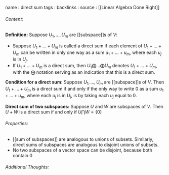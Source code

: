 name : direct sum
tags : 
backlinks : 
source : [[Linear Algebra Done Right]]

###### Content:
**Definition:**
Suppose $U_1,...,U_m$ are [[subspace]]s of $V$:
- Suppose $U_1+...+U_m$ is called a direct sum if each element of $U_1+...+U_m$ can be written in only one way as a sum $u_1 + ... +u_m$, where each $u_j$ is in $U_j$.
- If $U_1+...+U_m$ is a direct sum, then $U_1\bigoplus ...\bigoplus U_m$ denotes $U_1+...+U_m$, with the $\bigoplus$ notation serving as an indication that this is a direct sum.

**Condition for a direct sum:**
Suppose $U_1,...,U_m$ are [[subspace]]s of $V$. Then $U_1+...+U_m$ is a direct sum if and only if the only way to write 0 as a sum $u_1+...+u_m$, where each $u_j$ is in $U_j$, is by taking each $u_j$ equal to 0.

**Direct sum of two subspaces:**
Suppose $U$ and $W$ are subspaces of $V$. Then $U+W$ is a direct sum if and only if $U \bigcap W = \{0\}$

###### Properties:
- [[sum of subspaces]] are analogous to unions of subsets. Similarly, direct sums of subspaces are analogous to disjoint unions of subsets.
- No two subspaces of a vector space can be disjoint, because both contain 0

###### Additional Thoughts:
